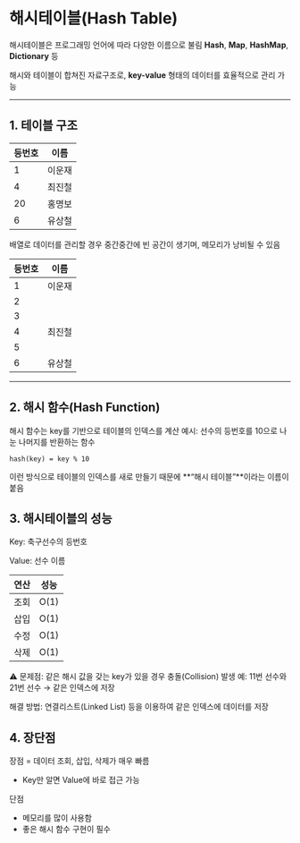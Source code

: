 # 해시테이블(Hash Table)

해시테이블은 프로그래밍 언어에 따라 다양한 이름으로 불림 
**Hash**, **Map**, **HashMap**, **Dictionary** 등

해시와 테이블이 합쳐진 자료구조로, **key-value** 형태의 데이터를 효율적으로 관리 가능

---

## 1. 테이블 구조

| 등번호 | 이름   |
| ------ | ------ |
| 1      | 이운재 |
| 4      | 최진철 |
| 20     | 홍명보 |
| 6      | 유상철 |

배열로 데이터를 관리할 경우 중간중간에 빈 공간이 생기며, 메모리가 낭비될 수 있음

| 등번호 | 이름   |
| ------ | ------ |
| 1      | 이운재 |
| 2      |        |
| 3      |        |
| 4      | 최진철 |
| 5      |        |
| 6      | 유상철 |

---

## 2. 해시 함수(Hash Function)

해시 함수는 key를 기반으로 테이블의 인덱스를 계산
예시: 선수의 등번호를 10으로 나눈 나머지를 반환하는 함수

```text
hash(key) = key % 10
```
이런 방식으로 테이블의 인덱스를 새로 만들기 때문에 **“해시 테이블”**이라는 이름이 붙음

## 3. 해시테이블의 성능

Key: 축구선수의 등번호

Value: 선수 이름

| 연산	| 성능 |
| ------ | ------ |
| 조회	| O(1) |
| 삽입	| O(1) |
| 수정	| O(1) |
| 삭제	| O(1) |

⚠️ 문제점: 같은 해시 값을 갖는 key가 있을 경우 충돌(Collision) 발생
예: 11번 선수와 21번 선수 → 같은 인덱스에 저장

해결 방법: 연결리스트(Linked List) 등을 이용하여 같은 인덱스에 데이터를 저장

## 4. 장단점
장점
= 데이터 조회, 삽입, 삭제가 매우 빠름
- Key만 알면 Value에 바로 접근 가능

단점
- 메모리를 많이 사용함
- 좋은 해시 함수 구현이 필수

